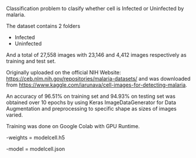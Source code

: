 Classification problem to clasify whether cell is Infected or Uninfected by malaria. 

The dataset contains 2 folders 
- Infected 
- Uninfected

And a total of 27,558 images with 23,146 and 4,412 images respectively as training and test set.

Originally uploaded on the official NIH Website: https://ceb.nlm.nih.gov/repositories/malaria-datasets/ and was downloaded from https://www.kaggle.com/iarunava/cell-images-for-detecting-malaria.

An accuracy of 96.51% on training set and 94.93% on testing set was obtained over 10 epochs by using Keras ImageDataGenerator for Data Augmentation and preprocessing to specific shape as sizes of images varied.

Training was done on Google Colab with GPU Runtime.

-weights = modelcell.h5

-model = modelcell.json
